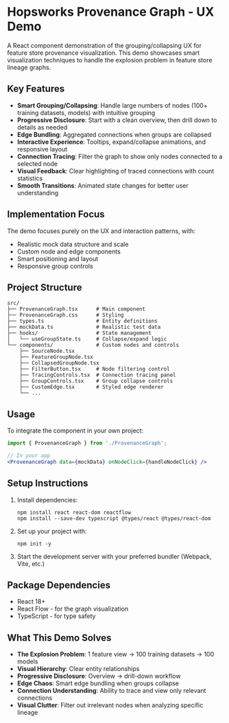 # Hopsworks Provenance Graph - UX Demo

A React component demonstration of the grouping/collapsing UX for feature store provenance visualization. This demo showcases smart visualization techniques to handle the explosion problem in feature store lineage graphs.

## Key Features

- **Smart Grouping/Collapsing**: Handle large numbers of nodes (100+ training datasets, models) with intuitive grouping
- **Progressive Disclosure**: Start with a clean overview, then drill down to details as needed
- **Edge Bundling**: Aggregated connections when groups are collapsed
- **Interactive Experience**: Tooltips, expand/collapse animations, and responsive layout
- **Connection Tracing**: Filter the graph to show only nodes connected to a selected node
- **Visual Feedback**: Clear highlighting of traced connections with count statistics
- **Smooth Transitions**: Animated state changes for better user understanding

## Implementation Focus

The demo focuses purely on the UX and interaction patterns, with:

- Realistic mock data structure and scale
- Custom node and edge components
- Smart positioning and layout
- Responsive group controls

## Project Structure

```
src/
├── ProvenanceGraph.tsx      # Main component
├── ProvenanceGraph.css      # Styling
├── types.ts                 # Entity definitions
├── mockData.ts              # Realistic test data
├── hooks/                   # State management
│   └── useGroupState.ts     # Collapse/expand logic
└── components/              # Custom nodes and controls
    ├── SourceNode.tsx
    ├── FeatureGroupNode.tsx
    ├── CollapsedGroupNode.tsx
    ├── FilterButton.tsx     # Node filtering control
    ├── TracingControls.tsx  # Connection tracing panel 
    ├── GroupControls.tsx    # Group collapse controls
    ├── CustomEdge.tsx       # Styled edge renderer
    └── ...
```

## Usage

To integrate the component in your own project:

```jsx
import { ProvenanceGraph } from './ProvenanceGraph';

// In your app
<ProvenanceGraph data={mockData} onNodeClick={handleNodeClick} />
```

## Setup Instructions

1. Install dependencies:
   ```
   npm install react react-dom reactflow
   npm install --save-dev typescript @types/react @types/react-dom
   ```

2. Set up your project with:
   ```
   npm init -y
   ```

3. Start the development server with your preferred bundler (Webpack, Vite, etc.)

## Package Dependencies

- React 18+
- React Flow - for the graph visualization
- TypeScript - for type safety

## What This Demo Solves

- **The Explosion Problem**: 1 feature view → 100 training datasets → 100 models
- **Visual Hierarchy**: Clear entity relationships
- **Progressive Disclosure**: Overview → drill-down workflow
- **Edge Chaos**: Smart edge bundling when groups collapse
- **Connection Understanding**: Ability to trace and view only relevant connections
- **Visual Clutter**: Filter out irrelevant nodes when analyzing specific lineage